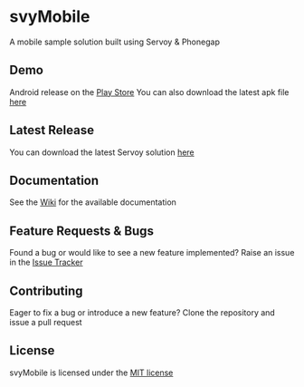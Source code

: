 # svyMobile
A mobile sample solution built using Servoy & Phonegap

Demo
-------------
Android release on the [Play Store](https://play.google.com/store/apps/details?id=com.servoy.mobile)
You can also download the latest apk file [here](https://github.com/Servoy/svyMobile/releases)

Latest Release
-------------
You can download the latest Servoy solution [here](https://github.com/Servoy/svyMobile/releases)

Documentation
-------------
See the [Wiki](https://github.com/Servoy/svyMobile/wiki) for the available documentation

Feature Requests & Bugs
-----------------------
Found a bug or would like to see a new feature implemented? Raise an issue in the [Issue Tracker](https://github.com/Servoy/svyMobile/issues)

Contributing
-------------
Eager to fix a bug or introduce a new feature? Clone the repository and issue a pull request

License
-------
svyMobile is licensed under the [MIT license](https://opensource.org/licenses/MIT)
